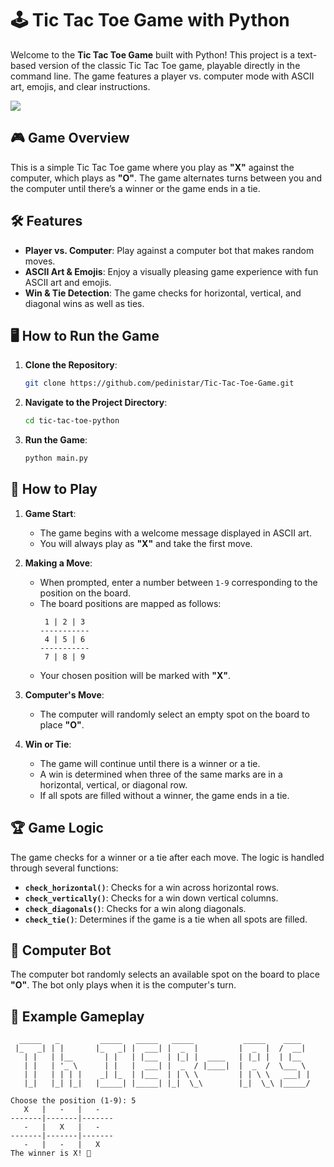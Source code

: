 # 🕹️ Tic Tac Toe Game with Python

Welcome to the **Tic Tac Toe Game** built with Python! This project is a text-based version of the classic Tic Tac Toe game, playable directly in the command line. The game features a player vs. computer mode with ASCII art, emojis, and clear instructions.

<img src="https://www.istockphoto.com/vector/hand-drawn-vector-tic-tac-toe-game-noughts-and-crosses-doodle-sketch-gm1365567894-436384721">

## 🎮 Game Overview

This is a simple Tic Tac Toe game where you play as **"X"** against the computer, which plays as **"O"**. The game alternates turns between you and the computer until there’s a winner or the game ends in a tie.

## 🛠️ Features

- **Player vs. Computer**: Play against a computer bot that makes random moves.
- **ASCII Art & Emojis**: Enjoy a visually pleasing game experience with fun ASCII art and emojis.
- **Win & Tie Detection**: The game checks for horizontal, vertical, and diagonal wins as well as ties.

## 🖥️ How to Run the Game

1. **Clone the Repository**:
   ```bash
   git clone https://github.com/pedinistar/Tic-Tac-Toe-Game.git
   ```
2. **Navigate to the Project Directory**:
   ```bash
   cd tic-tac-toe-python
   ```
3. **Run the Game**:
   ```bash
   python main.py
   ```

## 🎲 How to Play

1. **Game Start**:
   - The game begins with a welcome message displayed in ASCII art.
   - You will always play as **"X"** and take the first move.

2. **Making a Move**:
   - When prompted, enter a number between `1-9` corresponding to the position on the board.
   - The board positions are mapped as follows:
     ```
      1 | 2 | 3
     -----------
      4 | 5 | 6
     -----------
      7 | 8 | 9
     ```
   - Your chosen position will be marked with **"X"**.

3. **Computer's Move**:
   - The computer will randomly select an empty spot on the board to place **"O"**.

4. **Win or Tie**:
   - The game will continue until there is a winner or a tie.
   - A win is determined when three of the same marks are in a horizontal, vertical, or diagonal row.
   - If all spots are filled without a winner, the game ends in a tie.

## 🏆 Game Logic

The game checks for a winner or a tie after each move. The logic is handled through several functions:

- **`check_horizontal()`**: Checks for a win across horizontal rows.
- **`check_vertically()`**: Checks for a win down vertical columns.
- **`check_diagonals()`**: Checks for a win along diagonals.
- **`check_tie()`**: Determines if the game is a tie when all spots are filled.

## 🤖 Computer Bot

The computer bot randomly selects an available spot on the board to place **"O"**. The bot only plays when it is the computer's turn.

## 🌟 Example Gameplay

```
  _____   _         _____   _____   _____           _____    ____  
 |_   _| | |       |_   _| |  ___| |  _  |         |  _  |  /  __| 
   | |   | |__       | |   | |___  | |_| |  ____   | |_| |  | |__  
   | |   | '_ \      | |   |  ___| |  _  / |____|  |  _  /  \___ \ 
   | |   | | | |    _| |_  | |___  | | \ \         | | \ \   ___| | 
   |_|   |_| |_|   |_____| |_____| |_|  \_\        |_|  \_\ |_____/ 

Choose the position (1-9): 5
   X   |   -   |   -   
-------|-------|-------
   -   |   X   |   -   
-------|-------|-------
   -   |   -   |   X   
The winner is X! 🎉
```
